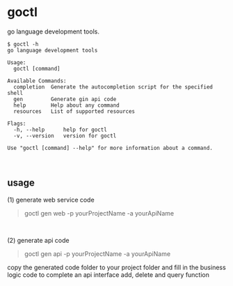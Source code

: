 # goctl

go language development tools.

```
$ goctl -h
go language development tools

Usage:
  goctl [command]

Available Commands:
  completion  Generate the autocompletion script for the specified shell
  gen         Generate gin api code
  help        Help about any command
  resources   List of supported resources

Flags:
  -h, --help      help for goctl
  -v, --version   version for goctl

Use "goctl [command] --help" for more information about a command.
```

<br>

## usage

(1) generate web service code

> goctl gen web -p yourProjectName -a yourApiName

<br>

(2) generate api code

> goctl gen api -p yourProjectName -a yourApiName

copy the generated code folder to your project folder and fill in the business logic code to complete an api interface add, delete and query function
